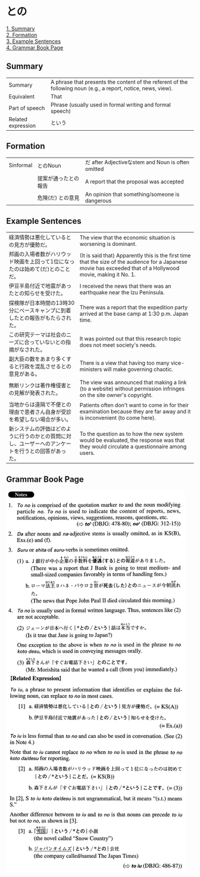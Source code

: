 # との

[1. Summary](#summary)<br>
[2. Formation](#formation)<br>
[3. Example Sentences](#example-sentences)<br>
[4. Grammar Book Page](#grammar-book-page)<br>


## Summary

<table><tr>   <td>Summary</td>   <td>A phrase that presents the content of the referent of the following noun (e.g., a report, notice, news, view).</td></tr><tr>   <td>Equivalent</td>   <td>That</td></tr><tr>   <td>Part of speech</td>   <td>Phrase (usually used in formal writing and formal speech)</td></tr><tr>   <td>Related expression</td>   <td>という</td></tr></table>

## Formation

<table class="table"><tbody><tr class="tr head"><td class="td"><span class="bold">Sinformal</span></td><td class="td"><span class="concept">との</span><span>Noun</span></td><td class="td"><span>だ after Adjectiveなstem and Noun is often omitted</span></td></tr><tr class="tr"><td class="td"></td><td class="td"><span>提案が通った</span><span class="concept">との</span><span>報告</span></td><td class="td"><span>A report that the proposal was accepted</span></td></tr><tr class="tr"><td class="td"></td><td class="td"><span>危険(だ)</span> <span class="concept">との</span><span>意見</span></td><td class="td"><span>An opinion that something/someone is dangerous</span></td></tr></tbody></table>

## Example Sentences

<table><tr>   <td>経済情勢は悪化しているとの見方が優勢だ。</td>   <td>The view that the economic situation is worsening is dominant.</td></tr><tr>   <td>邦画の入場者数がハリウッド映画を上回って1位になったのは始めて(だ)とのことだ。</td>   <td>(It is said that) Apparently this is the first time that the size of the audience for a Japanese movie has exceeded that of a Hollywood movie, making it No. 1.</td></tr><tr>   <td>伊豆半島付近で地震があったとの知らせを受けた。</td>   <td>I received the news that there was an earthquake near the Izu Peninsula.</td></tr><tr>   <td>探検隊が日本時間の13時30分にベースキャンプに到着したとの報告がもたらされた。</td>   <td>There was a report that the expedition party arrived at the base camp at 1:30 p.m. Japan time.</td></tr><tr>   <td>この研究テーマは社会のニーズに合っていないとの指摘がなされた。</td>   <td>It was pointed out that this research topic does not meet society's needs.</td></tr><tr>   <td>副大臣の数をあまり多くすると行政を混乱させるとの意見がある。</td>   <td>There is a view that having too many vice-ministers will make governing chaotic.</td></tr><tr>   <td>無断リンクは著作権侵害との見解が発表された。</td>   <td>The view was announced that making a link (to a website) without permission infringes on the site owner's copyright.</td></tr><tr>   <td>当地からは遠隔で不便との理由で患者さん自身が受診を希望しない場合が多い。</td>   <td>Patients often don't want to come in for their examination because they are far away and it is inconvenient (to come here).</td></tr><tr>   <td>新システムの評価はどのように行うのかとの質問に対し、ユーザーへのアンケートを行うとの回答があった。</td>   <td>To the question as to how the new system would be evaluated, the response was that they would circulate a questionnaire among users.</td></tr></table>

## Grammar Book Page

![](../img/Advancedとの.png)

